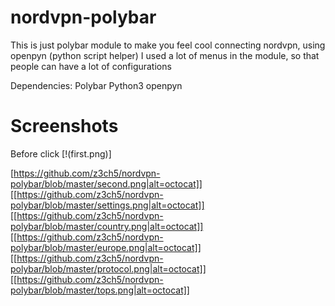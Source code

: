 # nordvpn-polybar
This is just polybar module to make you feel cool connecting nordvpn, using openpyn (python script helper)
I used a lot of menus in the module, so that people can have a lot of configurations


Dependencies:
Polybar
Python3
openpyn

# Screenshots
Before click [!(first.png)]

[https://github.com/z3ch5/nordvpn-polybar/blob/master/second.png|alt=octocat]]
[[https://github.com/z3ch5/nordvpn-polybar/blob/master/settings.png|alt=octocat]]
[[https://github.com/z3ch5/nordvpn-polybar/blob/master/country.png|alt=octocat]]
[[https://github.com/z3ch5/nordvpn-polybar/blob/master/europe.png|alt=octocat]]
[[https://github.com/z3ch5/nordvpn-polybar/blob/master/protocol.png|alt=octocat]]
[[https://github.com/z3ch5/nordvpn-polybar/blob/master/tops.png|alt=octocat]]





